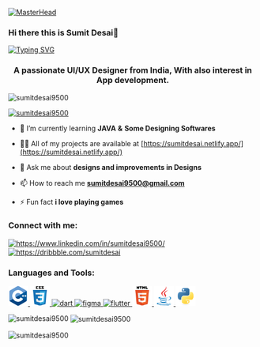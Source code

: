 [![MasterHead](https://imgs.search.brave.com/3tvQF4j-W-dW8EVgb0n-PLWYPZKMMcQ_-FSw07Mw1dQ/rs:fit:500:150:1/g:ce/aHR0cDovL2Jlc3Rh/bmltYXRpb25zLmNv/bS9TY2ktRmkvc3Rh/ci10cmF2ZWxpbmct/YW5pbWF0ZWQtZ2lm/LXNjaS1maS1pbWFn/ZS5naWY.gif)](https://sumitdesai.netlify.app/)
### Hi there this is Sumit Desai👋
[![Typing SVG](https://readme-typing-svg.herokuapp.com/?width=800&height=70&center=true&size=37&lines=Hi+there,++Buddy+👋;This+is+Sumit+Desai++🙋🏻‍♂️;Welcome+To+My+Github+Profile++😊)](https://git.io/typing-svg)
<h3 align="center">A passionate UI/UX Designer from India, With also interest in App development.</h3>
<p align="left"> <img src="https://komarev.com/ghpvc/?username=sumitdesai9500&label=Profile%20views&color=0e75b6&style=flat" alt="sumitdesai9500" /> </p>

<p align="left"> <a href="https://github.com/ryo-ma/github-profile-trophy"><img src="https://github-profile-trophy.vercel.app/?username=sumitdesai9500" alt="sumitdesai9500" /></a> </p>

- 🌱 I’m currently learning **JAVA** **&** **Some Designing Softwares**

- 👨‍💻 All of my projects are available at [https://sumitdesai.netlify.app/](https://sumitdesai.netlify.app/)

- 💬 Ask me about **designs and improvements in Designs**

- 📫 How to reach me **sumitdesai9500@gmail.com**

- ⚡ Fun fact **i love playing games**

<h3 align="left">Connect with me:</h3>
<p align="left">
<a href="https://linkedin.com/in/https://www.linkedin.com/in/sumitdesai9500/" target="blank"><img align="center" src="https://raw.githubusercontent.com/rahuldkjain/github-profile-readme-generator/master/src/images/icons/Social/linked-in-alt.svg" alt="https://www.linkedin.com/in/sumitdesai9500/" height="30" width="40" /></a>
<a href="https://dribbble.com/SumitDesai" target="blank"><img align="center" src="https://raw.githubusercontent.com/rahuldkjain/github-profile-readme-generator/master/src/images/icons/Social/dribbble.svg" alt="https://dribbble.com/sumitdesai" height="30" width="40" /></a>
</p>

<h3 align="left">Languages and Tools:</h3>
<p align="left"> <a href="https://www.w3schools.com/cpp/" target="_blank" rel="noreferrer"> <img src="https://raw.githubusercontent.com/devicons/devicon/master/icons/cplusplus/cplusplus-original.svg" alt="cplusplus" width="40" height="40"/> </a> <a href="https://www.w3schools.com/css/" target="_blank" rel="noreferrer"> <img src="https://raw.githubusercontent.com/devicons/devicon/master/icons/css3/css3-original-wordmark.svg" alt="css3" width="40" height="40"/> </a> <a href="https://dart.dev" target="_blank" rel="noreferrer"> <img src="https://www.vectorlogo.zone/logos/dartlang/dartlang-icon.svg" alt="dart" width="40" height="40"/> </a> <a href="https://www.figma.com/" target="_blank" rel="noreferrer"> <img src="https://www.vectorlogo.zone/logos/figma/figma-icon.svg" alt="figma" width="40" height="40"/> </a> <a href="https://flutter.dev" target="_blank" rel="noreferrer"> <img src="https://www.vectorlogo.zone/logos/flutterio/flutterio-icon.svg" alt="flutter" width="40" height="40"/> </a> <a href="https://www.w3.org/html/" target="_blank" rel="noreferrer"> <img src="https://raw.githubusercontent.com/devicons/devicon/master/icons/html5/html5-original-wordmark.svg" alt="html5" width="40" height="40"/> </a> <a href="https://www.java.com" target="_blank" rel="noreferrer"> <img src="https://raw.githubusercontent.com/devicons/devicon/master/icons/java/java-original.svg" alt="java" width="40" height="40"/> </a> <a href="https://www.python.org" target="_blank" rel="noreferrer"> <img src="https://raw.githubusercontent.com/devicons/devicon/master/icons/python/python-original.svg" alt="python" width="40" height="40"/> </a> </p>

<p><img align="left" src="https://github-readme-stats.vercel.app/api/top-langs?username=sumitdesai9500&show_icons=true&locale=en&layout=compact" alt="sumitdesai9500" /></p>

<p>&nbsp;<img align="center" src="https://github-readme-stats.vercel.app/api?username=sumitdesai9500&show_icons=true&locale=en" alt="sumitdesai9500" /></p>

<p><img align="center" src="https://github-readme-streak-stats.herokuapp.com/?user=sumitdesai9500&" alt="sumitdesai9500" /></p>
